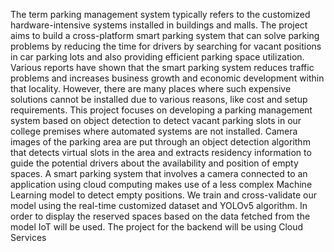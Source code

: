 The term parking management system typically refers to the customized hardware-intensive
systems installed in buildings and malls. The project aims to build a cross-platform smart
parking system that can solve parking problems by reducing the time for drivers by searching
for vacant positions in car parking lots and also providing efficient parking space utilization.
Various reports have shown that the smart parking system reduces traffic problems and
increases business growth and economic development within that locality. However, there
are many places where such expensive solutions cannot be installed due to various reasons,
like cost and setup requirements. This project focuses on developing a parking management
system based on object detection to detect vacant parking slots in our college premises
where automated systems are not installed. Camera images of the parking area are put
through an object detection algorithm that detects virtual slots in the area and extracts
residency information to guide the potential drivers about the availability and position of
empty spaces. A smart parking system that involves a camera connected to an application
using cloud computing makes use of a less complex Machine Learning model to detect empty
positions. We train and cross-validate our model using the real-time customized dataset and
YOLOv5 algorithm. In order to display the reserved spaces based on the data fetched from
the model IoT will be used. The project for the backend will be using Cloud Services
